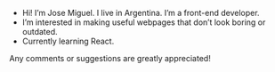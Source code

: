 - Hi! I’m Jose Miguel. I live in Argentina. I’m a front-end developer.
- I’m interested in making useful webpages that don’t look boring or outdated.
- Currently learning React.

Any comments or suggestions are greatly appreciated!

<!---
joseph01046/joseph01046 is a ✨ special ✨ repository because its `README.md` (this file) appears on your GitHub profile.
You can click the Preview link to take a look at your changes.
--->
